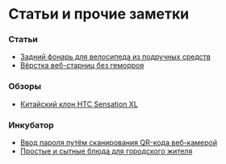 Статьи и прочие заметки
=======================

### Статьи
+ [Задний фонарь для велосипеда из подручных средств](http://it-the-drote.tk/article/tail-light-for-bicycle-from-scratch)
+ [Вёрстка веб-старниц без геморроя](http://it-the-drote.tk/article/webdev-done-right)

### Обзоры
+ [Китайский клон HTC Sensation XL](http://it-the-drote.tk/article/chinese-htc)

### Инкубатор
+ [Ввод пароля путём сканирования QR-кода веб-камерой](http://it-the-drote.tk/article/qr-webcam)
+ [Простые и сытные блюда для городского жителя](http://it-the-drote.tk/article/citizen-food)
